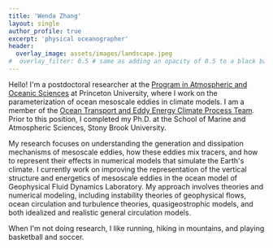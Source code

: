 ```yaml
---
title: 'Wenda Zhang'
layout: single
author_profile: true
excerpt: 'physical oceanographer'
header:
  overlay_image: assets/images/landscape.jpeg
#  overlay_filter: 0.5 # same as adding an opacity of 0.5 to a black background
---
```



Hello! I'm a postdoctoral researcher at the [Program in Atmospheric and Oceanic Sciences](https://aos.princeton.edu/) at Princeton University,
where I work on the parameterization of ocean mesoscale eddies in climate models. I am a member of the [Ocean Transport and Eddy Energy Climate Process Team](https://ocean-eddy-cpt.github.io/). 
Prior to this position, I completed my Ph.D. at the School of Marine and 
Atmospheric Sciences, Stony Brook University.

My research focuses on understanding the generation and dissipation mechanisms of mesoscale eddies, how these eddies mix tracers, and how to represent their effects in numerical 
models that simulate the Earth's climate. 
I currently work on improving the representation of the vertical structure and energetics of mesoscale eddies in the ocean model of Geophysical Fluid Dynamics Laboratory. 
My approach involves theories and numerical modeling, including instability theories of geophysical flows, ocean circulation and turbulence theories, quasigeostrophic models, 
and both idealized and realistic general circulation models.

When I'm not doing research, I like running, hiking in mountains, and playing basketball and soccer.


